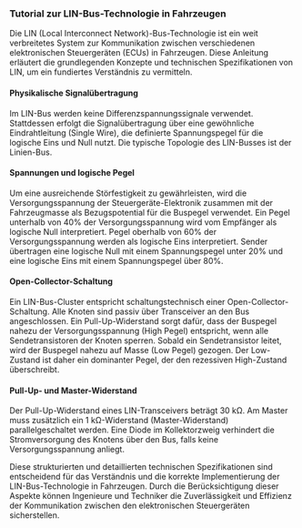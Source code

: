 ### Tutorial zur LIN-Bus-Technologie in Fahrzeugen

Die LIN (Local Interconnect Network)-Bus-Technologie ist ein weit verbreitetes System zur Kommunikation zwischen verschiedenen elektronischen Steuergeräten (ECUs) in Fahrzeugen. Diese Anleitung erläutert die grundlegenden Konzepte und technischen Spezifikationen von LIN, um ein fundiertes Verständnis zu vermitteln.

#### Physikalische Signalübertragung

Im LIN-Bus werden keine Differenzspannungssignale verwendet. Stattdessen erfolgt die Signalübertragung über eine gewöhnliche Eindrahtleitung (Single Wire), die definierte Spannungspegel für die logische Eins und Null nutzt. Die typische Topologie des LIN-Busses ist der Linien-Bus.

#### Spannungen und logische Pegel

Um eine ausreichende Störfestigkeit zu gewährleisten, wird die Versorgungsspannung der Steuergeräte-Elektronik zusammen mit der Fahrzeugmasse als Bezugspotential für die Buspegel verwendet. Ein Pegel unterhalb von 40% der Versorgungsspannung wird vom Empfänger als logische Null interpretiert. Pegel oberhalb von 60% der Versorgungsspannung werden als logische Eins interpretiert. Sender übertragen eine logische Null mit einem Spannungspegel unter 20% und eine logische Eins mit einem Spannungspegel über 80%.

#### Open-Collector-Schaltung

Ein LIN-Bus-Cluster entspricht schaltungstechnisch einer Open-Collector-Schaltung. Alle Knoten sind passiv über Transceiver an den Bus angeschlossen. Ein Pull-Up-Widerstand sorgt dafür, dass der Buspegel nahezu der Versorgungsspannung (High Pegel) entspricht, wenn alle Sendetransistoren der Knoten sperren. Sobald ein Sendetransistor leitet, wird der Buspegel nahezu auf Masse (Low Pegel) gezogen. Der Low-Zustand ist daher ein dominanter Pegel, der den rezessiven High-Zustand überschreibt.

#### Pull-Up- und Master-Widerstand

Der Pull-Up-Widerstand eines LIN-Transceivers beträgt 30 kΩ. Am Master muss zusätzlich ein 1 kΩ-Widerstand (Master-Widerstand) parallelgeschaltet werden. Eine Diode im Kollektorzweig verhindert die Stromversorgung des Knotens über den Bus, falls keine Versorgungsspannung anliegt.

Diese strukturierten und detaillierten technischen Spezifikationen sind entscheidend für das Verständnis und die korrekte Implementierung der LIN-Bus-Technologie in Fahrzeugen. Durch die Berücksichtigung dieser Aspekte können Ingenieure und Techniker die Zuverlässigkeit und Effizienz der Kommunikation zwischen den elektronischen Steuergeräten sicherstellen.
